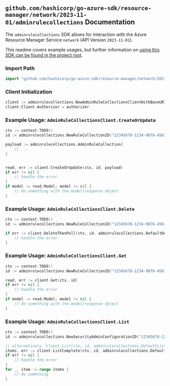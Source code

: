 
## `github.com/hashicorp/go-azure-sdk/resource-manager/network/2023-11-01/adminrulecollections` Documentation

The `adminrulecollections` SDK allows for interaction with the Azure Resource Manager Service `network` (API Version `2023-11-01`).

This readme covers example usages, but further information on [using this SDK can be found in the project root](https://github.com/hashicorp/go-azure-sdk/tree/main/docs).

### Import Path

```go
import "github.com/hashicorp/go-azure-sdk/resource-manager/network/2023-11-01/adminrulecollections"
```


### Client Initialization

```go
client := adminrulecollections.NewAdminRuleCollectionsClientWithBaseURI("https://management.azure.com")
client.Client.Authorizer = authorizer
```


### Example Usage: `AdminRuleCollectionsClient.CreateOrUpdate`

```go
ctx := context.TODO()
id := adminrulecollections.NewRuleCollectionID("12345678-1234-9876-4563-123456789012", "example-resource-group", "networkManagerValue", "securityAdminConfigurationValue", "ruleCollectionValue")

payload := adminrulecollections.AdminRuleCollection{
	// ...
}


read, err := client.CreateOrUpdate(ctx, id, payload)
if err != nil {
	// handle the error
}
if model := read.Model; model != nil {
	// do something with the model/response object
}
```


### Example Usage: `AdminRuleCollectionsClient.Delete`

```go
ctx := context.TODO()
id := adminrulecollections.NewRuleCollectionID("12345678-1234-9876-4563-123456789012", "example-resource-group", "networkManagerValue", "securityAdminConfigurationValue", "ruleCollectionValue")

if err := client.DeleteThenPoll(ctx, id, adminrulecollections.DefaultDeleteOperationOptions()); err != nil {
	// handle the error
}
```


### Example Usage: `AdminRuleCollectionsClient.Get`

```go
ctx := context.TODO()
id := adminrulecollections.NewRuleCollectionID("12345678-1234-9876-4563-123456789012", "example-resource-group", "networkManagerValue", "securityAdminConfigurationValue", "ruleCollectionValue")

read, err := client.Get(ctx, id)
if err != nil {
	// handle the error
}
if model := read.Model; model != nil {
	// do something with the model/response object
}
```


### Example Usage: `AdminRuleCollectionsClient.List`

```go
ctx := context.TODO()
id := adminrulecollections.NewSecurityAdminConfigurationID("12345678-1234-9876-4563-123456789012", "example-resource-group", "networkManagerValue", "securityAdminConfigurationValue")

// alternatively `client.List(ctx, id, adminrulecollections.DefaultListOperationOptions())` can be used to do batched pagination
items, err := client.ListComplete(ctx, id, adminrulecollections.DefaultListOperationOptions())
if err != nil {
	// handle the error
}
for _, item := range items {
	// do something
}
```
